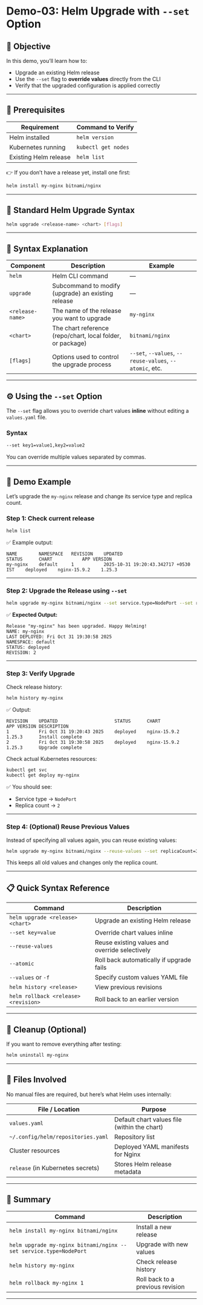# **Demo-03: Helm Upgrade with `--set` Option**

## 🎯 **Objective**

In this demo, you’ll learn how to:

* Upgrade an existing Helm release
* Use the `--set` flag to **override values** directly from the CLI
* Verify that the upgraded configuration is applied correctly

---

## 🧱 **Prerequisites**

| Requirement           | Command to Verify   |
| --------------------- | ------------------- |
| Helm installed        | `helm version`      |
| Kubernetes running    | `kubectl get nodes` |
| Existing Helm release | `helm list`         |

👉 If you don’t have a release yet, install one first:

```bash
helm install my-nginx bitnami/nginx
```

---

## 🧩 **Standard Helm Upgrade Syntax**

```bash
helm upgrade <release-name> <chart> [flags]
```

---

## 📘 **Syntax Explanation**

| Component        | Description                                                | Example                                                 |
| ---------------- | ---------------------------------------------------------- | ------------------------------------------------------- |
| `helm`           | Helm CLI command                                           | —                                                       |
| `upgrade`        | Subcommand to modify (upgrade) an existing release         | —                                                       |
| `<release-name>` | The name of the release you want to upgrade                | `my-nginx`                                              |
| `<chart>`        | The chart reference (repo/chart, local folder, or package) | `bitnami/nginx`                                         |
| `[flags]`        | Options used to control the upgrade process                | `--set`, `--values`, `--reuse-values`, `--atomic`, etc. |

---

## ⚙️ **Using the `--set` Option**

The `--set` flag allows you to override chart values **inline** without editing a `values.yaml` file.

### **Syntax**

```bash
--set key1=value1,key2=value2
```

You can override multiple values separated by commas.

---

## 🧪 **Demo Example**

Let’s upgrade the `my-nginx` release and change its service type and replica count.

### **Step 1: Check current release**

```bash
helm list
```

✅ Example output:

```
NAME      	NAMESPACE	REVISION	UPDATED                                	STATUS  	CHART       	APP VERSION
my-nginx  	default  	1       	2025-10-31 19:20:43.342717 +0530 IST	deployed	nginx-15.9.2	1.25.3
```

---

### **Step 2: Upgrade the Release using `--set`**

```bash
helm upgrade my-nginx bitnami/nginx --set service.type=NodePort --set replicaCount=2
```

✅ **Expected Output:**

```
Release "my-nginx" has been upgraded. Happy Helming!
NAME: my-nginx
LAST DEPLOYED: Fri Oct 31 19:30:58 2025
NAMESPACE: default
STATUS: deployed
REVISION: 2
```

---

### **Step 3: Verify Upgrade**

Check release history:

```bash
helm history my-nginx
```

✅ Output:

```
REVISION	UPDATED                 	STATUS    	CHART       	APP VERSION	DESCRIPTION
1       	Fri Oct 31 19:20:43 2025	deployed  	nginx-15.9.2	1.25.3     	Install complete
2       	Fri Oct 31 19:30:58 2025	deployed  	nginx-15.9.2	1.25.3     	Upgrade complete
```

Check actual Kubernetes resources:

```bash
kubectl get svc
kubectl get deploy my-nginx
```

✅ You should see:

* Service type → `NodePort`
* Replica count → `2`

---

### **Step 4: (Optional) Reuse Previous Values**

Instead of specifying all values again, you can reuse existing values:

```bash
helm upgrade my-nginx bitnami/nginx --reuse-values --set replicaCount=3
```

This keeps all old values and changes only the replica count.

---

## 📋 **Quick Syntax Reference**

| Command                              | Description                                    |
| ------------------------------------ | ---------------------------------------------- |
| `helm upgrade <release> <chart>`     | Upgrade an existing Helm release               |
| `--set key=value`                    | Override chart values inline                   |
| `--reuse-values`                     | Reuse existing values and override selectively |
| `--atomic`                           | Roll back automatically if upgrade fails       |
| `--values` or `-f`                   | Specify custom values YAML file                |
| `helm history <release>`             | View previous revisions                        |
| `helm rollback <release> <revision>` | Roll back to an earlier version                |

---

## 🧹 **Cleanup (Optional)**

If you want to remove everything after testing:

```bash
helm uninstall my-nginx
```

---

## 📂 **Files Involved**

No manual files are required, but here’s what Helm uses internally:

| File / Location                    | Purpose                                      |
| ---------------------------------- | -------------------------------------------- |
| `values.yaml`                      | Default chart values file (within the chart) |
| `~/.config/helm/repositories.yaml` | Repository list                              |
| Cluster resources                  | Deployed YAML manifests for Nginx            |
| `release` (in Kubernetes secrets)  | Stores Helm release metadata                 |

---

## 🧠 **Summary**

| Command                                                           | Description                      |
| ----------------------------------------------------------------- | -------------------------------- |
| `helm install my-nginx bitnami/nginx`                             | Install a new release            |
| `helm upgrade my-nginx bitnami/nginx --set service.type=NodePort` | Upgrade with new values          |
| `helm history my-nginx`                                           | Check release history            |
| `helm rollback my-nginx 1`                                        | Roll back to a previous revision |

---
